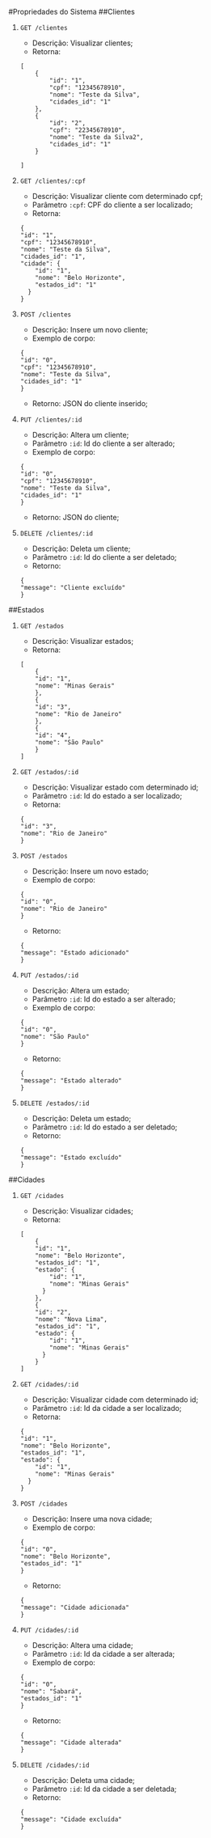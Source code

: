 #Propriedades do Sistema
##Clientes
1. `GET /clientes`
	* Descrição: Visualizar clientes;
	* Retorna: 
		
	```
	[
  		{
    		"id": "1",
    		"cpf": "12345678910",
   	 		"nome": "Teste da Silva",
    		"cidades_id": "1"
  		},
  		{
    		"id": "2",
    		"cpf": "22345678910",
    		"nome": "Teste da Silva2",
    		"cidades_id": "1"
  		}
  		
	]
	```		
2. `GET /clientes/:cpf`
	* Descrição: Visualizar cliente com determinado cpf;
	* Parâmetro `:cpf`: CPF do cliente a ser localizado;
	* Retorna: 
	
	```
	{
  	"id": "1",
  	"cpf": "12345678910",
  	"nome": "Teste da Silva",
  	"cidades_id": "1",
  	"cidade": {
    	"id": "1",
    	"nome": "Belo Horizonte",
    	"estados_id": "1"
  	  }
	} 
	```
3. `POST /clientes`
	* Descrição: Insere um novo cliente;
	* Exemplo de corpo: 
	
	```
	{
  	"id": "0",
  	"cpf": "12345678910",
  	"nome": "Teste da Silva",
  	"cidades_id": "1"
	} 
	```
	* Retorno: JSON do cliente inserido;
4. `PUT /clientes/:id`
	* Descrição: Altera um cliente;
	* Parâmetro `:id`: Id do cliente a ser alterado;
	* Exemplo de corpo: 
	
	```
	{
  	"id": "0",
  	"cpf": "12345678910",
  	"nome": "Teste da Silva",
  	"cidades_id": "1"
	} 
	```
	* Retorno: JSON do cliente;			
5. `DELETE /clientes/:id`
	* Descrição: Deleta um cliente;
	* Parâmetro `:id`: Id do cliente a ser deletado;
	* Retorno: 
	
	```
	{
	"message": "Cliente excluído" 
	}
	```

##Estados
1. `GET /estados`
	* Descrição: Visualizar estados;
	* Retorna: 
		
	```
	[
  		{
    	"id": "1",
    	"nome": "Minas Gerais"
  		},
  		{
    	"id": "3",
    	"nome": "Rio de Janeiro"
  		},
  		{
    	"id": "4",
    	"nome": "São Paulo"
  		}	
	]
	```		
2. `GET /estados/:id`
	* Descrição: Visualizar estado com determinado id;
	* Parâmetro `:id`: Id do estado a ser localizado;
	* Retorna: 
	
	```
	{
    "id": "3",
    "nome": "Rio de Janeiro"
  	} 
	```
3. `POST /estados`
	* Descrição: Insere um novo estado;
	* Exemplo de corpo: 
	
	```
	{
	"id": "0",
	"nome": "Rio de Janeiro"
	}
	```
	* Retorno: 
	
	```
	{
  	"message": "Estado adicionado"
	}
	```
4. `PUT /estados/:id`
	* Descrição: Altera um estado;
	* Parâmetro `:id`: Id do estado a ser alterado;
	* Exemplo de corpo: 
	
	```
	{
	"id": "0",
	"nome": "São Paulo"
	} 
	```
	* Retorno: 

	```
	{
  	"message": "Estado alterado"
	}
	```			
5. `DELETE /estados/:id`
	* Descrição: Deleta um estado;
	* Parâmetro `:id`: Id do estado a ser deletado;
	* Retorno: 
	
	```
	{
	"message": "Estado excluído" 
	}
	```
	
##Cidades
1. `GET /cidades`
	* Descrição: Visualizar cidades;
	* Retorna: 
		
	```
	[
  		{
    	"id": "1",
    	"nome": "Belo Horizonte",
    	"estados_id": "1",
    	"estado": {
      		"id": "1",
      		"nome": "Minas Gerais"
    	  }
  		},
  		{
    	"id": "2",
    	"nome": "Nova Lima",
    	"estados_id": "1",
    	"estado": {
      		"id": "1",
      		"nome": "Minas Gerais"
    	  }
  		}
	]
	```		
2. `GET /cidades/:id`
	* Descrição: Visualizar cidade com determinado id;
	* Parâmetro `:id`: Id da cidade a ser localizado;
	* Retorna: 
	
	```
	{
    "id": "1",
    "nome": "Belo Horizonte",
    "estados_id": "1",
    "estado": {
      	"id": "1",
      	"nome": "Minas Gerais"
      }
  	} 
	```
3. `POST /cidades`
	* Descrição: Insere uma nova cidade;
	* Exemplo de corpo: 
	
	```
	{
    "id": "0",
    "nome": "Belo Horizonte",
    "estados_id": "1"
  	}
	```
	* Retorno: 
	
	```
	{
  	"message": "Cidade adicionada"
	}
	```
4. `PUT /cidades/:id`
	* Descrição: Altera uma cidade;
	* Parâmetro `:id`: Id da cidade a ser alterada;
	* Exemplo de corpo: 
	
	```
	{
    "id": "0",
    "nome": "Sabará",
    "estados_id": "1"
  	} 
	```
	* Retorno: 

	```
	{
  	"message": "Cidade alterada"
	}
	```			
5. `DELETE /cidades/:id`
	* Descrição: Deleta uma cidade;
	* Parâmetro `:id`: Id da cidade a ser deletada;
	* Retorno: 
	
	```
	{
	"message": "Cidade excluída" 
	}
	```